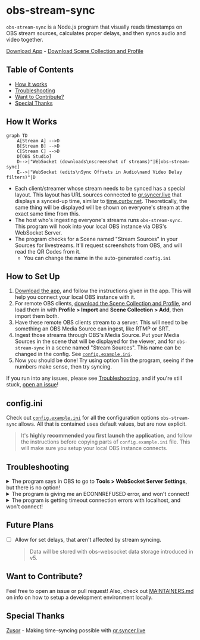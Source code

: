 # obs-stream-sync

`obs-stream-sync` is a Node.js program that visually reads timestamps on OBS stream sources, calculates proper delays, and then syncs audio and video together.

[Download App](https://github.com/some1chan/obs-stream-sync/releases/) - [Download Scene Collection and Profile](https://cdn.discordapp.com/attachments/980776150617956374/1133780333037375558/DCELL_Gameplay_0.4.0.zip)

## Table of Contents

-   [How it works](#how-it-works)
-   [Troubleshooting](#troubleshooting)
-   [Want to Contribute?](#want-to-contribute)
-   [Special Thanks](#special-thanks)

## How It Works

```mermaid
graph TD
    A[Stream A] -->D
    B[Stream B] -->D
    C[Stream C] -->D
    D[OBS Studio]
    D-->|"WebSocket (downloads\nscreenshot of streams)"|E[obs-stream-sync]
    E-->|"WebSocket (edits\nSync Offsets in Audio\nand Video Delay filters)"|D
```

-   Each client/streamer whose stream needs to be synced has a special layout. This layout has URL sources connected to [qr.syncer.live](https://qr.syncer.live) that displays a synced-up time, similar to [time.curby.net](https://time.curby.net/clock). Theoretically, the same thing will be displayed will be shown on everyone's stream at the exact same time from this.
-   The host who's ingesting everyone's streams runs `obs-stream-sync`. This program will hook into your local OBS instance via OBS's WebSocket Server.
-   The program checks for a Scene named "Stream Sources" in your Sources for livestreams. It'll request screenshots from OBS, and will read the QR Codes from it.
    -   You can change the name in the auto-generated `config.ini`

## How to Set Up

1. [Download the app](https://github.com/some1chan/obs-stream-sync/releases/), and follow the instructions given in the app. This will help you connect your local OBS instance with it.
1. For remote OBS clients, [download the Scene Collection and Profile](https://cdn.discordapp.com/attachments/980776150617956374/1133780333037375558/DCELL_Gameplay_0.4.0.zip), and load them in with **Profile > Import** and **Scene Collection > Add**, then import them both.
1. Have these remote OBS clients stream to a server. This will need to be something an OBS Media Source can ingest, like RTMP or SRT.
1. Ingest those streams through OBS's Media Source. Put your Media Sources in the scene that will be displayed for the viewer, and for `obs-stream-sync` in a scene named "Stream Sources". This name can be changed in the config. See [`config.example.ini`](./config.example.ini).
1. Now you should be done! Try using option 1 in the program, seeing if the numbers make sense, then try syncing.

If you run into any issues, please see [Troubleshooting](#troubleshooting), and if you're still stuck, [open an issue](https://github.com/some1chan/obs-stream-sync/issues)!

## config.ini

Check out [`config.example.ini`](./config.example.ini) for all the configuration options `obs-stream-sync` allows. All that is contained uses default values, but are now explicit.

> It's **highly recommended you first launch the application**, and follow the instructions before copying parts of `config.example.ini` file. This will make sure you setup your local OBS instance connects.

## Troubleshooting

<details>
<summary>The program says in OBS to go to <b>Tools > WebSocket Server Settings</b>, but there is no option!</summary>
<br />
There's a few reasons why this could happen:

1.  You're likely running an outdated version of OBS Studio, which doesn't bundle `obs-websocket` by default.

    > Solutions:
    >
    > -   Update OBS to a version higher than v27.
    >     -   In OBS, select **Help > Check For Updates**. This should prompt you to update.
    > -   Install [obs-websocket](https://obsproject.com/forum/resources/obs-websocket-remote-control-obs-studio-using-websockets.466/) manually, however, v28 and under is untested, and updating is recommended.

2.  You OBS installation didn't add `obs-websocket` when updating to a newer version.

    > Solution:
    >
    > -   In OBS, select **Help > Check File Integrity**, then select **Yes**. This will download the missing `obs-websocket` files.

</details>

<details>
<summary>The program is giving me an ECONNREFUSED error, and won't connect!</summary>
<br />

Check to see if the OBS WebSocket Server is enabled, by going to **Tools > WebSocket Server Settings** in OBS. If there's no WebSocket Server Settings option, select **Help > CHeck File Integrity**.

You should also make sure your OBS is at least v29 or up, in case you're trying to connect to an older, incompatible v4 version of OBS WebSocket. This program only works with v5. If not, either upgrade your OBS (recommended) or attempt to install [obs-websocket](https://obsproject.com/forum/resources/obs-websocket-remote-control-obs-studio-using-websockets.466/) manually (not recommended).

</details>

<details>
<summary>The program is getting timeout connection errors with localhost, and won't connect!</summary>
<br />

If you have [Portmaster](https://github.com/safing/portmaster/) installed, this may cause local networking issues. If you must have it installed, try alternate local IPs, such as your device IP. Search "find device ip address" on your favorite search engine, and specify your operating system in it. The namespace localhost may also be affected. See if 127.0.0.1 directly instead fixes the issue.

If you would like to sanity check if you can connect to your OBS instance at all, try [obs-web.niek.tv](http://obs-web.niek.tv/), and make sure it's in HTTP mode.

</details>

## Future Plans

-   [ ] Allow for set delays, that aren't affected by stream syncing.

    > Data will be stored with obs-websocket data storage introduced in v5.

## Want to Contribute?

Feel free to open an issue or pull request! Also, check out [MAINTAINERS.md](./docs/MAINTAINERS.md) on info on how to setup a development environment locally.

## Special Thanks

[Zusor](https://zusor.io) - Making time-syncing possible with [qr.syncer.live](https://qr.syncer.live)
